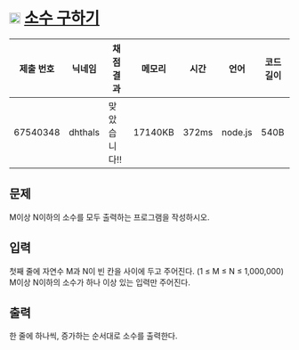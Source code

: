 # <img width="20px"  src="https://d2gd6pc034wcta.cloudfront.net/tier/8.svg" class="solvedac-tier"> [소수 구하기](https://www.acmicpc.net/problem/1929) 

| 제출 번호 | 닉네임 | 채점 결과 | 메모리 | 시간 | 언어 | 코드 길이 |
|---|---|---|---|---|---|---|
|67540348|dhthals|맞았습니다!! |17140KB|372ms|node.js|540B|

## 문제
<p>M이상 N이하의 소수를 모두 출력하는 프로그램을 작성하시오.</p>

## 입력
<p>첫째 줄에 자연수 M과 N이 빈 칸을 사이에 두고 주어진다. (1 ≤ M ≤ N ≤ 1,000,000) M이상 N이하의 소수가 하나 이상 있는 입력만 주어진다.</p>

## 출력
<p>한 줄에 하나씩, 증가하는 순서대로 소수를 출력한다.</p>


